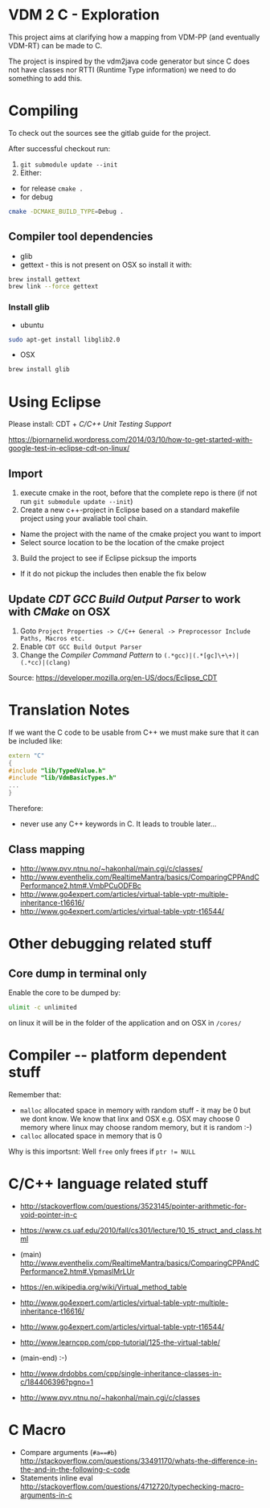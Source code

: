# VDM 2 C - Exploration 

This project aims at clarifying how a mapping from VDM-PP (and eventually VDM-RT) can be made to C. 

The project is inspired by the vdm2java code generator but since C does not have classes nor RTTI (Runtime Type information) we need to do something to add this.

# Compiling

To check out the sources see the gitlab guide for the project.

After successful checkout run:

1. `git submodule update --init`
2. Either:
 * for release `cmake .`
 * for debug 

```bash
cmake -DCMAKE_BUILD_TYPE=Debug .
```

## Compiler tool dependencies
* glib
 * gettext - this is not present on OSX so install it with:
 
```bash
brew install gettext
brew link --force gettext
```

### Install glib

* ubuntu

```bash
sudo apt-get install libglib2.0
```

* OSX

```bash
brew install glib
```

# Using Eclipse

Please install: CDT + *C/C++ Unit Testing Support*


https://bjornarnelid.wordpress.com/2014/03/10/how-to-get-started-with-google-test-in-eclipse-cdt-on-linux/

## Import

1. execute cmake in the root, before that the complete repo is there (if not run `git submodule update --init`)
2. Create a new c++-project in Eclipse based on a standard makefile project using your avaliable tool chain.
 * Name the project with the name of the cmake project you want to import
 * Select source location to be the location of the cmake project
3. Build the project to see if Eclipse picksup the imports
 * If it do not pickup the includes then enable the fix below

## Update *CDT GCC Build Output Parser* to work with *CMake* on OSX

1. Goto `Project Properties -> C/C++ General -> Preprocessor Include Paths, Macros etc.`
2. Enable `CDT GCC Build Output Parser`
3. Change the *Compiler Command Pattern* to `(.*gcc)|(.*[gc]\+\+)|(.*cc)|(clang)`

Source: https://developer.mozilla.org/en-US/docs/Eclipse_CDT

# Translation Notes

If we want the C code to be usable from C++ we must make sure that it can be included like:

```c++
extern "C"
{
#include "lib/TypedValue.h"
#include "lib/VdmBasicTypes.h"
...
}
```

Therefore:
* never use any C++ keywords in C. It leads to trouble later...

## Class mapping

* http://www.pvv.ntnu.no/~hakonhal/main.cgi/c/classes/
* http://www.eventhelix.com/RealtimeMantra/basics/ComparingCPPAndCPerformance2.htm#.VmbPCuODFBc
* http://www.go4expert.com/articles/virtual-table-vptr-multiple-inheritance-t16616/
* http://www.go4expert.com/articles/virtual-table-vptr-t16544/

# Other debugging related stuff

## Core dump in terminal only

Enable the core to be dumped by:

```bash
ulimit -c unlimited
```

on linux it will be in the folder of the application and on OSX in `/cores/`

# Compiler -- platform dependent stuff

Remember that:

* `malloc` allocated space in memory with random stuff - it may be 0 but we dont know. We know that linx and OSX e.g. OSX may choose 0 memory where linux may choose random memory, but it is random :-)
* `calloc` allocated space in memory that is 0 

Why is this importsnt: Well `free` only frees if `ptr != NULL`  


# C/C++ language related stuff

* http://stackoverflow.com/questions/3523145/pointer-arithmetic-for-void-pointer-in-c
* https://www.cs.uaf.edu/2010/fall/cs301/lecture/10_15_struct_and_class.html

* (main) http://www.eventhelix.com/RealtimeMantra/basics/ComparingCPPAndCPerformance2.htm#.VpmaslMrLUr
* https://en.wikipedia.org/wiki/Virtual_method_table
* http://www.go4expert.com/articles/virtual-table-vptr-multiple-inheritance-t16616/
* http://www.go4expert.com/articles/virtual-table-vptr-t16544/
* http://www.learncpp.com/cpp-tutorial/125-the-virtual-table/
* (main-end) :-)

* http://www.drdobbs.com/cpp/single-inheritance-classes-in-c/184406396?pgno=1
* http://www.pvv.ntnu.no/~hakonhal/main.cgi/c/classes

# C Macro

* Compare arguments (`#a==#b`) http://stackoverflow.com/questions/33491170/whats-the-difference-in-the-and-in-the-following-c-code
* Statements inline eval http://stackoverflow.com/questions/4712720/typechecking-macro-arguments-in-c
